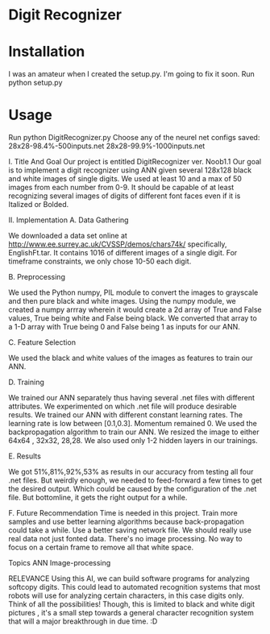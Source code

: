# Digit Recognizer

# Installation
I was an amateur when I created the setup.py. I'm going to fix it soon.
Run python setup.py

# Usage
Run python DigitRecognizer.py
Choose any of the neurel net configs saved:
28x28-98.4%-500inputs.net
28x28-99.9%-1000inputs.net 

I. Title And Goal
Our project is entitled DigitRecognizer ver. Noob1.1
Our goal is to implement a digit recognizer using ANN given several 128x128 black and white images of single digits. We used at least 10 and a max of 50 images from each number from 0-9. It should be capable of at least recognizing several images of digits of different font faces even if it is Italized or Bolded. 

II. Implementation
A. Data Gathering

We downloaded a data set online at http://www.ee.surrey.ac.uk/CVSSP/demos/chars74k/
specifically, EnglishFt.tar. It contains 1016 of different images of a single digit. For timeframe constraints, we only chose 10-50 each digit.

B. Preprocessing

We used the Python numpy, PIL module to convert the images to grayscale and then pure black and white images. Using the numpy module, we created a numpy arrray wherein it would create a 2d array of True and False values, True being white and False being black. We converted that array to a 1-D array with True being 0 and False being 1 as inputs for our ANN. 

C. Feature Selection

We used the black and white values of the images as features to train our ANN.

D. Training

We trained our ANN separately thus having several .net files with different attributes. We experimented on which .net file will produce desirable results. We trained our ANN with different constant learning rates. The learning rate is low between [0.1,0.3]. Momentum remained 0. We used the backpropagation algorithm to train our ANN. 
We resized the image to either 64x64 , 32x32, 28,28. We also used only 1-2 hidden layers in our trainings.

E. Results

We got 51%,81%,92%,53% as results in our accuracy from testing all four .net files. But weirdly enough, we needed to feed-forward a few times to get the desired output. Which could be caused by the configuration of the .net file.  But bottomline, it gets the right output for a while.

F. Future Recommendation
Time is needed in this project. Train more samples and use better learning algorithms because back-propagation could take a while. Use a better saving network file. 
We should really use real data not just fonted data.
There's no image processing. No way to focus on a certain frame to remove all that white space. 

Topics
ANN
Image-processing

RELEVANCE
Using this AI, we can build software programs for analyzing softcopy digits. This could lead to automated recognition systems that most robots will use for analyzing certain characters, in this case digits only. Think of all the possibilities! Though, this is limited to black and white digit pictures , it's a small step towards a general character recognition system that will a major breakthrough in due time. :D

